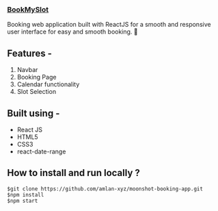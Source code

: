 ### [BookMySlot](https://moonshot-booking-app.vercel.app/) 

Booking web application built with ReactJS for a smooth and responsive user interface for easy and smooth booking. 🚀

## Features -
1. Navbar
2. Booking Page
3. Calendar functionality
4. Slot Selection

## Built using -
  - React JS
  - HTML5
  - CSS3
  - react-date-range

## How to install and run locally ?
```
$git clone https://github.com/amlan-xyz/moonshot-booking-app.git
$npm install
$npm start
```
